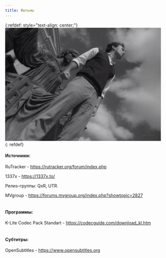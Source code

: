 ```yaml
---
title: Фильмы
---
```


{:refdef: style="text-align: center;"}
[![Cuba](/images/cuba.jpg)](https://www.youtube.com/watch?v=lt-RbV8KiC0&t)
{: refdef}
<br>

#### Источники:

RuTracker - <https://rutracker.org/forum/index.php>

1337x - <https://1337x.to/>

Релиз-группы: QxR, UTR.

MVgroup - <https://forums.mvgroup.org/index.php?showtopic=2827>
<br><br>

#### Программы:

K-Lite Codec Pack Standart - <https://codecguide.com/download_kl.htm>
<br><br>

#### Субтитры:

OpenSubtitles - <https://www.opensubtitles.org>
